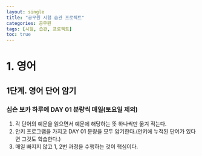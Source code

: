 ```yaml
---
layout: single
title: "공무원 시험 습관 프로젝트"
categories: 공무원
tags: [시험, 습관, 프로젝트]
toc: true
---
```


# 1. 영어

## 1단계. 영어 단어 암기

### 심슨 보카 하루에 DAY 01 분량씩 매일(토요일 제외)
1. 각 단어의 예문을 읽으면서 예문에 해당하는 뜻 하나씩만 옮겨 적는다.
2. 안키 프로그램을 가지고 DAY 01 분량을 모두 암기한다.(안키에 누적된 단어가 있다면 그것도 학습한다.)
3. 매일 빠지지 않고 1, 2번 과정을 수행하는 것이 핵심이다.
